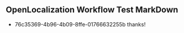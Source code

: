 ## OpenLocalization Workflow Test MarkDown
* 76c35369-4b96-4b09-8ffe-01766632255b thanks!

<!--HONumber=Aug16_HO5-->



